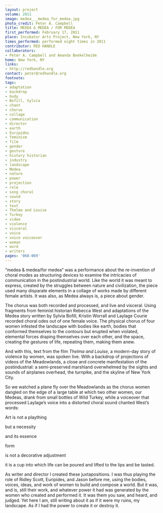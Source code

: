 ```yaml
---
layout: project
volume: 2011
image: medea___medea_for_medea.jpg
photo_credit: Peter A. Campbell
title: MEDEA & MEDEA / FOR MEDEA
first_performed: February 17, 2011
place: Incubator Arts Project, New York, NY
times_performed: performed eight times in 2011
contributor: RED HANDLE
collaborators:
- Peter A. Campbell and Amanda Boekelheide
home: New York, NY
links:
- http://redhandle.org
contact: peter@redhandle.org
footnote:
tags:
- adaptation
- backdrop
- body
- Bofill, Sylvia
- chant
- chorus
- collage
- communication
- director
- earth
- Euripides
- feminism
- film
- gender
- gesture
- history historian
- industry
- landscape
- Medea
- nature
- power
- projection
- role
- song choral
- sound
- story
- text
- Thelma and Louise
- Turkey
- video
- violence
- visceral
- voice
- voice voiceover
- woman
- word
- writers
pages: '068-069'
---
```


“medea & medea/for medea” was a performance about the re-invention of choral modes as structuring devices to examine the intricacies of communication in the postindustrial world. Like the world it was meant to express, created by the struggles between nature and civilization, the piece used many disparate elements in a collage of works made by different female artists. It was also, as Medea always is, a piece about gender.

The chorus was both recorded and processed, and live and visceral. Using fragments from feminist historian Rebecca West and adaptations of the Medea story written by Sylvia Bofill, Kristin Worrall and Laylage Courie recorded choral odes out of one female voice. The physical chorus of four women infested the landscape with bodies like earth, bodies that conformed themselves to the contours but erupted when violated, elemental forces draping themselves over each other, and the space, creating the gestures of life, repeating them, making them anew.

And with this, text from the film _Thelma and Louise_, a modern-day story of violence by women, was spoken live. With a backdrop of projections of videos of the Meadowlands, a close and concrete manifestation of the postindustrial: a semi-preserved marshland overwhelmed by the sights and sounds of airplanes overhead, the turnpike, and the skyline of New York City. 

So we watched a plane fly over the Meadowlands as the chorus women dangled on the edge of a large table at which two other women, our Medeas, drank from small bottles of Wild Turkey, while a voiceover that processed Laylage’s voice into a distorted choral sound chanted West’s words:

Art is not a plaything

but a necessity

and its essence

form

is not a decorative adjustment

it is a cup into which life can be poured and lifted to the lips and be tasted.

As writer and director I created these juxtapositions. I was thus playing the role of Ridley Scott, Euripides, and Jason before me, using the bodies, voices, ideas, and work of women to build and compose a world. But it was, and is, still their work, and whatever power it had was generated by the women who created and performed it. It was them you saw, and heard, and judged. Yet here I am, still writing about it as if it were my ruins, my landscape. As if I had the power to create it or destroy it.
